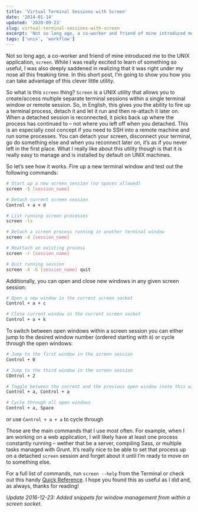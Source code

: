 ```yaml
---
title: 'Virtual Terminal Sessions with Screen'
date: '2014-01-14'
updated: '2020-09-23'
slug: virtual-terminal-sessions-with-screen
excerpt: 'Not so long ago, a co-worker and friend of mine introduced me to the UNIX application, screen. While I was really excited to learn of something so useful, I was also deeply saddened in realizing that it was right under my nose all this freaking time. In this short post, I’m going to show you how you can take advantage of this clever little utility.'
tags: ['unix', 'workflow']
---
```


Not so long ago, a co-worker and friend of mine introduced me to the UNIX application, `screen`. While I was really excited to learn of something so useful, I was also deeply saddened in realizing that it was right under my nose all this freaking time. In this short post, I’m going to show you how you can take advantage of this clever little utility.

So what is this `screen` thing? `Screen` is a UNIX utility that allows you to create/access multiple separate terminal sessions within a single terminal window or remote session. So, in English, this gives you the ability to fire up a terminal process, detach it and let it run and then re-attach it later on. When a detached session is reconnected, it picks back up where the process has continued to – not where you left off when you detached. This is an especially cool concept if you need to SSH into a remote machine and run some processes. You can detach your screen, disconnect your terminal, go do something else and when you reconnect later on, it’s as if you never left in the first place. What I really like about this utility though is that it is really easy to manage and is installed by default on UNIX machines.

So let’s see how it works. Fire up a new terminal window and test out the following commands:

```bash
# Start up a new screen session (no spaces allowed)
screen -S [session_name]

# Detach current screen session
Control + a + d

# List running screen processes
screen -ls

# Detach a screen process running in another terminal window
screen -d [session_name]

# Reattach an existing process
screen -r [session_name]

# Quit running session
screen -X -S [session_name] quit
```

Additionally, you can open and close new windows in any given screen session:

```bash
# Open a new window in the current screen socket
Control + a + c

# Close current window in the current screen socket
Control + a + k
```

To switch between open windows within a screen session you can either jump to the desired window number (ordered starting with `0`) or cycle through the open windows:

```bash
# Jump to the first window in the screen session
Control + 0

# Jump to the third window in the screen session
COntrol + 2

# Toggle between the current and the previous open window (note this will not cycle through all open windows)
Control + a, Control + a

# Cycle through all open windows
Control + a, Space
```

 or use `Control + a + a` to cycle through 

Those are the main commands that I use most often. For example, when I am working on a web application, I will likely have at least one process constantly running – wether that be a server, compiling Sass, or multiple tasks managed with Grunt. It’s really nice to be able to set that process up on a detached `screen` session and forget about it until I’m ready to move on to something else.

For a full list of commands, run `screen --help` from the Terminal or check out this handy [Quick Reference](http://aperiodic.net/screen/quick_reference "screen Quick Reference"). I hope you found this as useful as I did and, as always, thanks for reading!

*Update 2016-12-23: Added snippets for window management from within a screen socket.*
